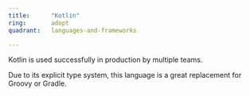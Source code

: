 ```yaml
---
title:      "Kotlin"
ring:       adopt
quadrant:   languages-and-frameworks

---
```


Kotlin is used successfully in production by multiple teams.

Due to its explicit type system, this language is a great replacement for Groovy or Gradle.